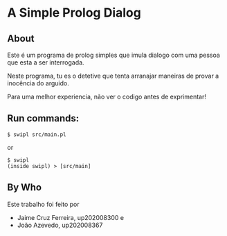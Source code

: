 # A Simple Prolog Dialog
## About
Este é um programa de prolog simples que imula dialogo com uma pessoa que esta a ser interrogada.

Neste programa, tu es o detetive que tenta arranajar maneiras de provar a inocência do arguido.

Para uma melhor experiencia, não ver o codigo antes de exprimentar!


## Run commands:
    $ swipl src/main.pl

or

    $ swipl
    (inside swipl) > [src/main]

## By Who
Este trabalho foi feito por 
 - Jaime Cruz Ferreira, up202008300 e 
 - João Azevedo, up202008367
